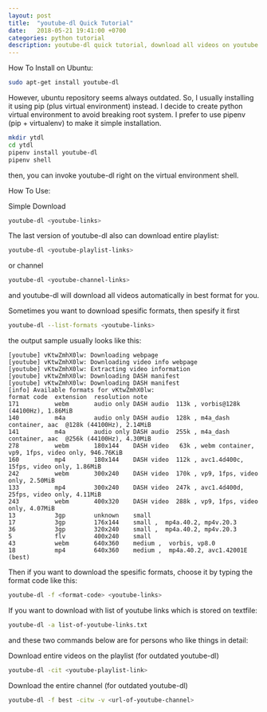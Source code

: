 ```yaml
---
layout: post
title:  "youtube-dl Quick Tutorial"
date:   2018-05-21 19:41:00 +0700
categories: python tutorial
description: youtube-dl quick tutorial, download all videos on youtube channel, download bulk of youtube links
---
```


How To Install on Ubuntu:

``` sh
sudo apt-get install youtube-dl
```

However, ubuntu repository seems always outdated. So, I usually installing it using pip (plus virtual environment) instead. I decide to create python virtual environment to avoid breaking root system. I prefer to use pipenv (pip + virtualenv) to make it simple installation.

``` sh
mkdir ytdl
cd ytdl
pipenv install youtube-dl
pipenv shell
```

then, you can invoke youtube-dl right on the virtual environment shell.

How To Use:

Simple Download

``` sh
youtube-dl <youtube-links>
```

The last version of youtube-dl also can download entire playlist:
```sh
youtube-dl <youtube-playlist-links>
```

or channel

```sh
youtube-dl <youtube-channel-links>
```

and youtube-dl will download all videos automatically in best format for you.

Sometimes you want to download spesific formats, then spesify it first

``` sh
youtube-dl --list-formats <youtube-links>
```

the output sample usually looks like this:

    [youtube] vKtwZmhX0lw: Downloading webpage
    [youtube] vKtwZmhX0lw: Downloading video info webpage
    [youtube] vKtwZmhX0lw: Extracting video information
    [youtube] vKtwZmhX0lw: Downloading DASH manifest
    [youtube] vKtwZmhX0lw: Downloading DASH manifest
    [info] Available formats for vKtwZmhX0lw:
    format code  extension  resolution note
    171          webm       audio only DASH audio  113k , vorbis@128k (44100Hz), 1.86MiB
    140          m4a        audio only DASH audio  128k , m4a_dash container, aac  @128k (44100Hz), 2.14MiB
    141          m4a        audio only DASH audio  255k , m4a_dash container, aac  @256k (44100Hz), 4.30MiB
    278          webm       180x144    DASH video   63k , webm container, vp9, 1fps, video only, 946.76KiB
    160          mp4        180x144    DASH video  112k , avc1.4d400c, 15fps, video only, 1.86MiB
    242          webm       300x240    DASH video  170k , vp9, 1fps, video only, 2.50MiB
    133          mp4        300x240    DASH video  247k , avc1.4d400d, 25fps, video only, 4.11MiB
    243          webm       400x320    DASH video  288k , vp9, 1fps, video only, 4.07MiB
    13           3gp        unknown    small
    17           3gp        176x144    small ,  mp4a.40.2, mp4v.20.3
    36           3gp        320x240    small ,  mp4a.40.2, mp4v.20.3
    5            flv        400x240    small
    43           webm       640x360    medium ,  vorbis, vp8.0
    18           mp4        640x360    medium ,  mp4a.40.2, avc1.42001E (best)

Then if you want to download the spesific formats, choose it by typing the format code like this:

``` sh
youtube-dl -f <format-code> <youtube-links>
```

If you want to download with list of youtube links which is stored on textfile:

``` sh
youtube-dl -a list-of-youtube-links.txt
```

and these two commands below are for persons who like things in detail:

Download entire videos on the playlist (for outdated youtube-dl)

```sh
youtube-dl -cit <youtube-playlist-link>
```

Download the entire channel (for outdated youtube-dl)

``` sh
youtube-dl -f best -citw -v <url-of-youtube-channel>
```
